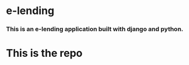 # e-lending

### This is an e-lending application built with django and python.


<h1>This is the repo</h1>